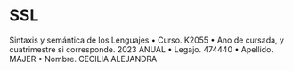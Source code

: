 # SSL
Sintaxis y semántica de los Lenguajes
• Curso. K2055
• Ano de cursada, y cuatrimestre si corresponde. 2023 ANUAL
• Legajo. 474440
• Apellido. MAJER
• Nombre. CECILIA ALEJANDRA
